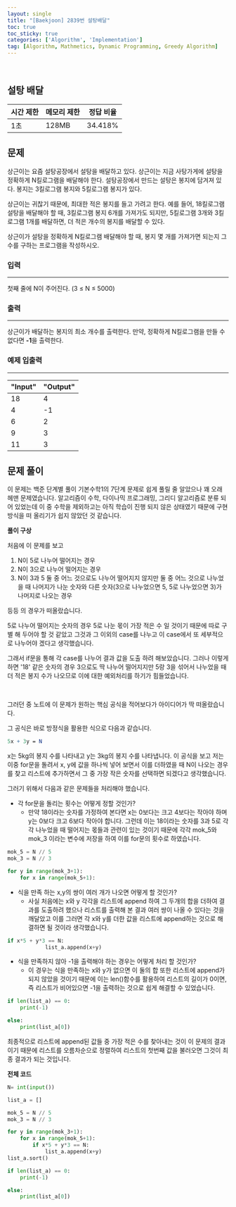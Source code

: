 ```yaml
---
layout: single
title: "[Baekjoon] 2839번 설탕배달"
toc: true
toc_sticky: true
categories: ['Algorithm', 'Implementation']
tag: [Algorithm, Mathmetics, Dynamic Programming, Greedy Algorithm]
---
```


<br>

## 설탕 배달

| 시간 제한 | 메모리 제한 | 정답 비율 |
| --------- | ----------- | --------- |
| 1초       | 128MB       | 34.418%   |

## 문제

상근이는 요즘 설탕공장에서 설탕을 배달하고 있다. 상근이는 지금 사탕가게에 설탕을 정확하게 N킬로그램을 배달해야 한다. 설탕공장에서 만드는 설탕은 봉지에 담겨져 있다. 봉지는 3킬로그램 봉지와 5킬로그램 봉지가 있다.

상근이는 귀찮기 때문에, 최대한 적은 봉지를 들고 가려고 한다. 예를 들어, 18킬로그램 설탕을 배달해야 할 때, 3킬로그램 봉지 6개를 가져가도 되지만, 5킬로그램 3개와 3킬로그램 1개를 배달하면, 더 적은 개수의 봉지를 배달할 수 있다.

상근이가 설탕을 정확하게 N킬로그램 배달해야 할 때, 봉지 몇 개를 가져가면 되는지 그 수를 구하는 프로그램을 작성하시오.

### 입력 

---

첫째 줄에 N이 주어진다. (3 ≤ N ≤ 5000)



### 출력

---

상근이가 배달하는 봉지의 최소 개수를 출력한다. 만약, 정확하게 N킬로그램을 만들 수 없다면 **-1**을 출력한다.



### 예제 입출력

---

| "Input" | "Output" |
| ------- | -------- |
| 18      | 4        |
| 4       | -1       |
| 6       | 2        |
| 9       | 3        |
| 11      | 3        |



## 문제 풀이

이 문제는 백준 단계별 풀이 기본수학1의 7단계 문제로 쉽게 풀릴 줄 알았으나 꽤 오래 헤맨 문제였습니다. 알고리즘이 수학, 다이나믹 프로그래밍, 그리디 알고리즘로 분류 되어 있었는데 이 중 수학을 제외하고는 아직 학습이 진행 되지 않은 상태였기 때문에 구현 방식을 떠 올리기가 쉽지 않았던 것 같습니다.



**풀이 구상**

처음에 이 문제를 보고

1. N이 5로 나누어 떨어지는 경우
2. N이 3으로 나누어 떨어지는 경우
3. N이 3과 5 둘 중 어느 것으로도 나누어 떨어지지 않지만 둘 중 어느 것으로 나누었을 때 나머지가 나눈 숫자와 다른 숫자(3으로 나누었으면 5, 5로 나누었으면 3)가 나머지로 나오는 경우

등등 의 경우가 떠올랐습니다.

5로 나누어 떨어지는 숫자의 경우 5로 나눈 몫이 가장 적은 수 일 것이기 때문에 따로 구별 해 두어야 할 것 같았고 그것과 그 이외의 case를 나누고 이 case에서 또 세부적으로 나누어야 겠다고 생각했습니다. 

그래서 if문을 통해 각 case를 나누어 결과 값을 도출 하려 해보았습니다. 그러나 이렇게 하면 '18' 같은 숫자의 경우 3으로도 딱 나누어 떨어지지만 5랑 3을 섞어서 나누었을 때 더 적은 봉지 수가 나오므로 이에 대한 예외처리를 하기가 힘들었습니다.

<br>

그러던 중 노트에 이 문제가 원하는 핵심 공식을 적어보다가 아이디어가 딱 떠올랐습니다.

그 공식은 바로 방정식을 활용한 식으로 다음과 같습니다.

``` mathematica
5x + 3y = N
```

x는 5kg의 봉지 수를 나타내고 y는 3kg의 봉지 수를 나타냅니다. 이 공식을 보고 저는 이중 for문을 돌려서 x, y에 값을 하나씩 넣어 보면서 이를 더하였을 때 N이 나오는 경우를 찾고 리스트에 추가하면서 그 중 가장 작은 숫자를 선택하면 되겠다고 생각했습니다.

그러기 위해서 다음과 같은 문제들을 처리해야 했습니다.<br>

- 각 for문을 돌리는 횟수는 어떻게 정할 것인가?
  - 만약 18이라는 숫자를 가정하여 본다면 x는 0보다는 크고 4보다는 작아야 하며 y는 0보다 크고 6보다 작아야 합니다. 그런데 이는 18이라는 숫자를 3과 5로 각각 나누었을 때 떨어지는 몫들과 관련이 있는 것이기 때문에 각각 mok_5와 mok_3 이라는 변수에 저장을 하여 이를 for문의 횟수로 하였습니다.

```python
mok_5 = N // 5
mok_3 = N // 3

for y in range(mok_3+1):
    for x in range(mok_5+1):
```



- 식을 만족 하는 x,y의 쌍이 여러 개가 나오면 어떻게 할 것인가?
  - 사실 처음에는 x와 y 각각을 리스트에 append 하여 그 두개의 합을 더하여 결과를 도출하려 했으나 리스트를 출력해 본 결과 여러 쌍이 나올 수 있다는 것을 깨달았고 이를 그러면 각 x와 y를 더한 값을 리스트에 append하는 것으로 해결하면 될 것이라 생각했습니다.

```python
if x*5 + y*3 == N:
            list_a.append(x+y)
```



- 식을 만족하지 않아 -1을 출력해야 하는 경우는 어떻게 처리 할  것인가?
  - 이 경우는 식을 만족하는 x와 y가 없으면 이 둘의 합 또한 리스트에 append가 되지 않았을 것이기 때문에 이는 len()함수를 활용하여 리스트의 길이가 0이면, 즉 리스트가 비어있으면 -1을 출력하는 것으로 쉽게 해결할 수 있었습니다.

```python
if len(list_a) == 0:
    print(-1)

else:
    print(list_a[0])
```



최종적으로 리스트에 append된 값들 중 가장 적은 수를 찾아내는 것이 이 문제의 결과이기 때문에 리스트를 오름차순으로 정렬하여 리스트의 첫번째 값을 불러오면 그것이 최종 결과가 되는 것입니다.



**전체 코드**

```python
N= int(input())

list_a = []

mok_5 = N // 5
mok_3 = N // 3

for y in range(mok_3+1):
    for x in range(mok_5+1):
        if x*5 + y*3 == N:
            list_a.append(x+y)
list_a.sort()

if len(list_a) == 0:
    print(-1)

else:
    print(list_a[0])
```

